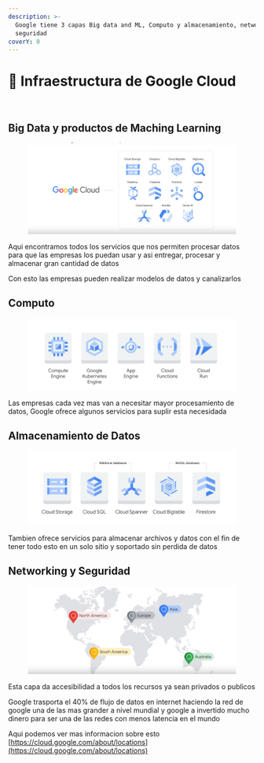 ```yaml
---
description: >-
  Google tiene 3 capas Big data and ML, Computo y almacenamiento, networking y
  seguridad
coverY: 0
---
```


# 🦾 Infraestructura de Google Cloud

<figure><img src="https://www.multiplicalia.com/wp-content/uploads/2018/08/google-cloud-productos-1024x610.png" alt=""><figcaption></figcaption></figure>

## Big Data y productos de Maching Learning&#x20;

<figure><img src="../../.gitbook/assets/Captura de pantalla 2023-04-19 a la(s) 8.19.50 p.m..png" alt=""><figcaption></figcaption></figure>

Aqui encontramos todos los servicios que nos permiten procesar datos para que las empresas los puedan usar y asi entregar, procesar y almacenar gran cantidad de datos&#x20;

Con esto las empresas pueden realizar modelos de datos y canalizarlos&#x20;

## Computo

<figure><img src="../../.gitbook/assets/Captura de pantalla 2023-04-19 a la(s) 8.15.27 p.m. (1).png" alt=""><figcaption></figcaption></figure>

Las empresas cada vez mas van a necesitar mayor procesamiento de datos, Google ofrece algunos servicios para suplir esta necesidada

## Almacenamiento de Datos

<figure><img src="../../.gitbook/assets/Captura de pantalla 2023-04-19 a la(s) 8.17.01 p.m..png" alt=""><figcaption></figcaption></figure>

Tambien ofrece servicios para almacenar archivos y datos con el fin de tener todo esto en un solo sitio y soportado sin perdida de datos

## Networking y Seguridad

<figure><img src="../../.gitbook/assets/Captura de pantalla 2023-04-19 a la(s) 8.24.11 p.m..png" alt=""><figcaption></figcaption></figure>

Esta capa da accesibilidad a todos los recursos ya sean privados o publicos

Google trasporta el 40% de flujo de datos en internet haciendo la red de google una de las mas grander a nivel mundial y google a invertido mucho dinero para ser una de las redes con menos latencia en el mundo&#x20;



Aqui podemos ver mas informacion sobre esto [https://cloud.google.com/about/locations](https://cloud.google.com/about/locations)
